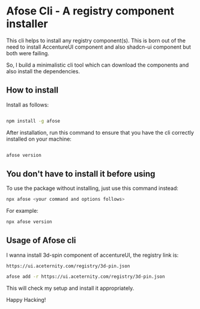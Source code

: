 # Afose Cli - A registry component installer

This cli helps to install any registry component(s). This is born out of the need to install AccentureUI component and also shadcn-ui component but both were failing.

So, I build a minimalistic cli tool which can download the components and also install the dependencies.

## How to install

Install as follows:

```bash

npm install -g afose
```

After installation, run this command to ensure that you have the cli correctly installed on your machine:

```bash

afose version
```

## You don't have to install it before using

To use the package without installing, just use this command instead:

```bash
npx afose <your command and options follows>
```

For example:

```bash
npx afose version
```

## Usage of Afose cli

I wanna install 3d-spin component of accentureUI, the registry link is:

`https://ui.aceternity.com/registry/3d-pin.json`

```bash
afose add -r https://ui.aceternity.com/registry/3d-pin.json
```

This will check my setup and install it appropriately.

Happy Hacking!
